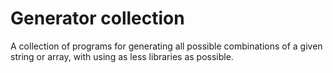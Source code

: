 # Generator collection
A collection of programs for generating all possible combinations of a given string or array, with using as less libraries as possible.
